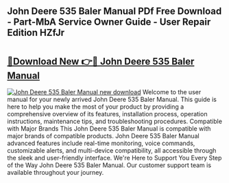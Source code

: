 ## John Deere 535 Baler Manual PDf Free Download - Part-MbA Service Owner Guide - User Repair Edition HZfJr

# <h2><a href="http://bc86899.oget.top/?id=John+Deere+535+Baler+Manual">🔗Download New 👉🔴 John Deere 535 Baler Manual</a></h2>

[![John Deere 535 Baler Manual new download](https://i.imgur.com/5g1atiW.png)](http://bc86899.oget.top/?id=John+Deere+535+Baler+Manual)
Welcome to the user manual for your newly arrived John Deere 535 Baler Manual. This guide is here to help you make the most of your product by providing a comprehensive overview of its features, installation process, operation instructions, maintenance tips, and troubleshooting procedures. Compatible with Major Brands This John Deere 535 Baler Manual is compatible with major brands of compatible products. John Deere 535 Baler Manual advanced features include real-time monitoring, voice commands, customizable alerts, and multi-device compatibility, all accessible through the sleek and user-friendly interface. We're Here to Support You Every Step of the Way John Deere 535 Baler Manual. Our customer support team is available throughout your journey.
